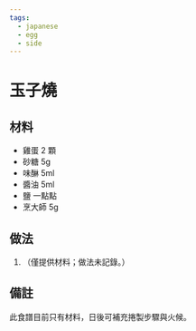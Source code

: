 ```yaml
---
tags:
  - japanese
  - egg
  - side
---
```


# 玉子燒

## 材料
- 雞蛋 2 顆
- 砂糖 5g
- 味醂 5ml
- 醬油 5ml
- 鹽 一點點
- 烹大師 5g

## 做法
1. （僅提供材料；做法未記錄。）

## 備註
此食譜目前只有材料，日後可補充捲製步驟與火候。
